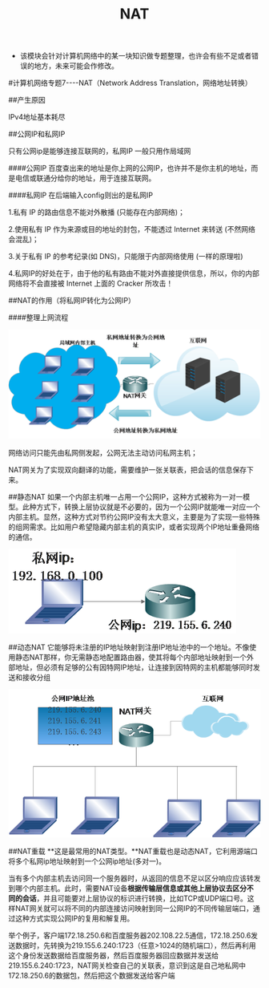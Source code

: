 ﻿---
layout: post
title:  "NAT"
data: 星期五, 20. 三月 2020 09:28上午 
categories: 计算机网络
tags: 专题
---
* 该模块会针对计算机网络中的某一块知识做专题整理，也许会有些不足或者错误的地方，未来可能会作修改。

#计算机网络专题7----NAT（Network Address Translation，网络地址转换）

##产生原因

IPv4地址基本耗尽

##公网IP和私网IP

只有公网ip是能够连接互联网的，私网IP 一般只用作局域网

####公网IP
百度查出来的地址是你上网的公网IP，也许并不是你主机的地址，而是电信或联通分给你的地址，用于连接互联网。



####私网IP
在后端输入config则出的是私网IP

1.私有 IP 的路由信息不能对外散播 (只能存在内部网络)；

2.使用私有 IP 作为来源或目的地址的封包，不能透过 Internet 来转送 (不然网络会混乱)；

3.关于私有 IP 的参考纪录(如 DNS)，只能限于内部网络使用 (一样的原理啦)

4.私网IP的好处在于，由于他的私有路由不能对外直接提供信息，所以，你的内部网络将不会直接被 Internet 上面的 Cracker 所攻击！

##NAT的作用（将私网IP转化为公网IP）

####整理上网流程

![](imgs/20200320-131207.png)

网络访问只能先由私网侧发起，公网无法主动访问私网主机；

NAT网关为了实现双向翻译的功能，需要维护一张关联表，把会话的信息保存下来。

##静态NAT
如果一个内部主机唯一占用一个公网IP，这种方式被称为一对一模型。此种方式下，转换上层协议就是不必要的，因为一个公网IP就能唯一对应一个内部主机。显然，这种方式对节约公网IP没有太大意义，主要是为了实现一些特殊的组网需求。比如用户希望隐藏内部主机的真实IP，或者实现两个IP地址重叠网络的通信。

![](imgs/20200320-130638.png)

##动态NAT
它能够将未注册的IP地址映射到注册IP地址池中的一个地址。不像使用静态NAT那样，你无需静态地配置路由器，使其将每个内部地址映射到一个外部地址，但必须有足够的公有因特网IP地址，让连接到因特网的主机都能够同时发送和接收分组

![](imgs/20200320-130716.png)


##NAT重载
**这是最常用的NAT类型。**NAT重载也是动态NAT，它利用源端口将多个私网ip地址映射到一个公网ip地址(多对一)。

当有多个内部主机去访问同一个服务器时，从返回的信息不足以区分响应应该转发到哪个内部主机。此时，需要NAT设备**根据传输层信息或其他上层协议去区分不同的会话**，并且可能要对上层协议的标识进行转换，比如TCP或UDP端口号。这样NAT网关就可以将不同的内部连接访问映射到同一公网IP的不同传输层端口，通过这种方式实现公网IP的复用和解复用。

>
举个例子，客户端172.18.250.6和百度服务器202.108.22.5通信，172.18.250.6发送数据时，先转换为219.155.6.240:1723（任意>1024的随机端口），然后再利用这个身份发送数据给百度服务器，然后百度服务器回应数据并发送给219.155.6.240:1723，NAT网关检查自己的关联表，意识到这是自己地私网中172.18.250.6的数据包，然后把这个数据发送给客户端

